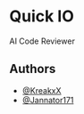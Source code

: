 # Quick IO

AI Code Reviewer

## Authors

- [@KreakxX](https://github.com/KreakxX)
- [@Jannator171](https://github.com/Jannator171)
